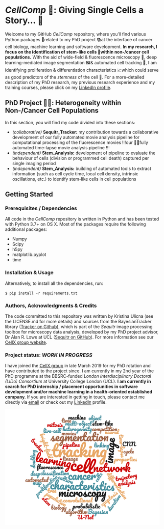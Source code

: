 # *CellComp* 🧫: Giving Single Cells a Story… 📜

Welcome to my GitHub *CellComp* repository, where you’ll find various Python packages 🐍related to my PhD project 📚at the interface of cancer cell biology, machine learning and software development. **In my research, I focus on the identification of stem-like cells 🧫within non-/cancer cell populations.** With the aid of wide-field & fluorescence microscopy 🔬, deep learning-mediated image segmentation 🖼️& automated cell tracking 👣, I am identifying proliferation & differentiation characteristics 📈which could serve as good predictors of the *stemness* of the cell 🧬. For a more-detailed description of my PhD research, my previous research experience and my training courses, please click on my [LinkedIn profile](https://www.linkedin.com/in/kristinaulicna/). 


## PhD Project 👩‍🔬: Heterogeneity within Non-/Cancer Cell Populations 

In this section, you will find my code divided into these sections: 

- _(collaborative)_ **Sequitr_Tracker:** my contribution towards a collaborative development of our fully automated movie analysis pipeline for computational processing of the fluorescence movies !!!our 👩‍💻fully automated time-lapse movie analysis pipeline !!!
- _(independent)_ **Stem_Analysis:** development of pipeline to evaluate the behaviour of cells (division or programmed cell death) captured per single imaging period
- _(independent)_  **Stem_Analysis:** building of automated tools to extract information (such as cell cycle time, local cell density, intrinsic oscillations, etc.) to identify stem-like cells in cell populations

## Getting Started

### Prerequisites / Dependencies

All code in the *CellComp* repository is written in Python and has been tested with Python 3.7+ on OS X. Most of the packages require the following additional packages:

+ Numpy
+ Scipy
+ h5py
+ matplotlib.pyplot
+ time


### Installation & Usage

Alternatively, to install all the dependencies, run:

`$ pip install -r requirements.txt`


### Authors, Acknowledgments & Credits

The code committed to this repository was written by Kristina Ulicna (see the LICENSE.md for more details) and sources from the BayesianTracker library ([Tracker on Github](https://github.com/quantumjot/BayesianTracker)), which is part of the *Sequitr* image processing toolbox for microscopy data analysis, developed by my PhD project advisor, Dr Alan R. Lowe at UCL ([Sequitr on GitHub](https://github.com/quantumjot/sequitr)). For more information see our [CellX group website](http://lowe.cs.ucl.ac.uk/cellx.html).


### Project status: _WORK IN PROGRESS_

I have joined the [CellX group](http://lowe.cs.ucl.ac.uk/cellx.html) in late March 2019 for my PhD rotation and have contributed to the project since. I am currently in my 2nd year of the PhD programme at the BBSRC-funded _London Interdisciplinary Doctoral (LIDo) Consortium_ at University College London (UCL). **I am currently in search for PhD internship / placement opportunities in software development and/or machine learning in a health-oriented established company.** If you are interested in getting in touch, please contact me directly via [email](mailto:kristina.smith.ulicna@gmail.com) or check out my [LinkedIn](https://www.linkedin.com/in/kristinaulicna/) profile. 


![Key Words of my PhD project ](wordcloud.png)

